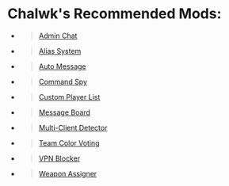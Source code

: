 # Chalwk's Recommended Mods:
* > [Admin Chat](https://github.com/Chalwk77/HALO-SCRIPT-PROJECTS/blob/master/SAPP%20SCRIPTS/UTILITY%20MODS/Admin%20Chat.lua)
* > [Alias System](https://github.com/Chalwk77/HALO-SCRIPT-PROJECTS/blob/master/SAPP%20SCRIPTS/UTILITY%20MODS/Alias%20System%201.2.lua)
* > [Auto Message](https://github.com/Chalwk77/HALO-SCRIPT-PROJECTS/blob/master/SAPP%20SCRIPTS/UTILITY%20MODS/Auto%20Message.lua)
* > [Command Spy](https://github.com/Chalwk77/HALO-SCRIPT-PROJECTS/blob/master/SAPP%20SCRIPTS/UTILITY%20MODS/Command-Spy%20(utility).lua)
* > [Custom Player List](https://github.com/Chalwk77/HALO-SCRIPT-PROJECTS/blob/master/SAPP%20SCRIPTS/UTILITY%20MODS/List%20Players.lua)
* > [Message Board](https://github.com/Chalwk77/HALO-SCRIPT-PROJECTS/blob/master/SAPP%20SCRIPTS/UTILITY%20MODS/Message%20Board.lua)
* > [Multi-Client Detector](https://github.com/Chalwk77/HALO-SCRIPT-PROJECTS/blob/master/SAPP%20SCRIPTS/UTILITY%20MODS/MultiClient%20Detector.lua)
* > [Team Color Voting](https://github.com/Chalwk77/HALO-SCRIPT-PROJECTS/blob/master/SAPP%20SCRIPTS/UTILITY%20MODS/Team%20Color%20Voting%20(1.4).lua)
* > [VPN Blocker](https://github.com/Chalwk77/HALO-SCRIPT-PROJECTS/blob/master/SAPP%20SCRIPTS/UTILITY%20MODS/VPN%20Blocker%20(v%201.1).lua)
* > [Weapon Assigner](https://github.com/Chalwk77/HALO-SCRIPT-PROJECTS/blob/master/SAPP%20SCRIPTS/UTILITY%20MODS/Weapon%20Assigner.lua)
